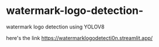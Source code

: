 # watermark-logo-detection-
watermark logo detection using YOLOV8





here's the link
https://watermarklogodetecti0n.streamlit.app/
